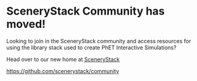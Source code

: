 # SceneryStack Community has moved!

Looking to join in the SceneryStack community and access resources for using the library stack used to create PhET
Interactive Simulations?

Head over to our new home at [SceneryStack](https://github.com/scenerystack/community)

https://github.com/scenerystack/community
